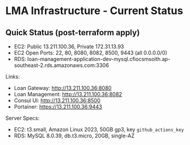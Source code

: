 # LMA Infrastructure - Current Status

## Quick Status (post-terraform apply)

- EC2: Public 13.211.100.36, Private 172.31.13.93
- EC2 Open Ports: 22, 80, 8080, 8082, 8500, 9443 (all 0.0.0.0/0)
- RDS: loan-management-application-dev-mysql.cfiocsmsoith.ap-southeast-2.rds.amazonaws.com:3306

Links:
- Loan Gateway: http://13.211.100.36:8080
- Loan Management: http://13.211.100.36:8082
- Consul UI: http://13.211.100.36:8500
- Portainer: https://13.211.100.36:9443

Server Specs:
- EC2: t3.small, Amazon Linux 2023, 50GB gp3, key `github_actions_key`
- RDS: MySQL 8.0.39, db.t3.micro, 20GB, single-AZ
